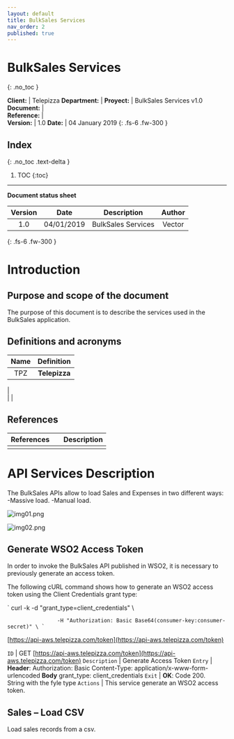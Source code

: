 ```yaml
---
layout: default
title: BulkSales Services
nav_order: 2
published: true
---
```


# BulkSales Services
{: .no_toc }


**Client:** | Telepizza
**Department:** | 
**Proyect:** | BulkSales Services v1.0
**Document:** |   
**Reference:** |   
**Version:** | 1.0
**Date:** | 04 January 2019
{: .fs-6 .fw-300 }

## Index
{: .no_toc .text-delta }

1. TOC
{:toc}

---

**Document status sheet**

Version | Date | Description | Author
:--: | :--: | :--: | :--: 
1.0 | 04/01/2019 | BulkSales Services | Vector
{: .fs-6 .fw-300 }


# Introduction

## Purpose and scope of the document 

The purpose of this document is to describe the services used in the BulkSales application.

## Definitions and acronyms

Name | Definition
:--: | :--:
TPZ     | **Telepizza**           
   |   
   |
   |

## References

References |   | Description
:--: | :--: | :--:
   |   |   
   
# API Services Description

The BulkSales APIs allow to load Sales and Expenses in two different ways: 
-Massive load. 
-Manual load. 

![img01.png]({{site.baseurl}}/docs/img01.png)

![img02.png]({{site.baseurl}}/docs/img02.png)

##  Generate WSO2 Access Token 

In order to invoke the BulkSales API published in WSO2, it is necessary to previously generate an access token.

The following cURL command shows how to generate an WSO2 access token using the Client Credentials grant type: 

` curl -k -d "grant_type=client_credentials" \      

					-H "Authorization: Basic Base64(consumer-key:consumer-secret)" \ `

[https://api-aws.telepizza.com/token](https://api-aws.telepizza.com/token)

`` ID `` | GET  [https://api-aws.telepizza.com/token](https://api-aws.telepizza.com/token)
`` Description `` | Generate Access Token
`` Entry `` | **Header**:  Authorization: Basic <token>  Content-Type: application/x-www-form-urlencoded  **Body**  grant_type: client_credentials
`` Exit `` | **OK**: Code 200.  
String with the fyle type
`` Actions `` | This service generate an WSO2 access token. 

## Sales – Load CSV 

Load sales records from a csv. 















